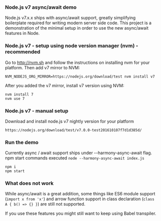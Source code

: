 ### Node.js v7 async/await demo

Node.js v7.x.x ships with async/await support, greatly simplifying boilerplate required for writing modern server side code. This project is a demonstration of the minimal setup in order to use the new async/await features in Node.

### Node.js v7 - setup using node version manager (nvm) - recommended

Go to http://nvm.sh and follow the instructions on installing nvm for your platform.
Then add v7 mirror to NVM:
```
NVM_NODEJS_ORG_MIRROR=https://nodejs.org/download/test nvm install v7
```
After you added the v7 mirror, install v7 version using NVM:
```
nvm install 7
nvm use 7
```

### Node.js v7 - manual setup
Download and install node.js v7 nightly version for your platform
```
https://nodejs.org/download/test/v7.0.0-test201610107f7d1d385d/
```

### Run the demo
Currently async / await support ships under --harmony-async-await flag.
npm start commands executed `node --harmony-async-await index.js`

```
npm i
npm start
```

### What does not work

While async/await is a great addition, some things like ES6 module support (`import x from 'x'`) and arrow function support in class declaration (`class A { b() => {} }`) are still not supported.

If you use these features you might still want to keep using Babel transpiler.
